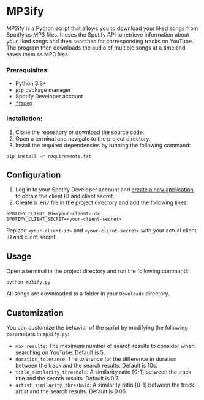 # MP3ify

MP3ify is a Python script that allows you to download your liked songs from Spotify as MP3 files. It uses the Spotify API to retrieve information about your liked songs and then searches for corresponding tracks on YouTube. The program then downloads the audio of multiple songs at a time and saves them as MP3 files.


### Prerequisites:
- Python 3.8+
- `pip` package manager
- Spotify Developer account
- [`ffmpeg`](https://ffmpeg.org/download.html)


### Installation:
1. Clone the repository or download the source code.
1. Open a terminal and navigate to the project directory.
1. Install the required dependencies by running the following command:
```
pip install -r requirements.txt
```


## Configuration
1. Log in to your Spotify Developer account and [create a new application](https://developer.spotify.com/documentation/web-api/concepts/apps) to obtain the client ID and client secret. 
2. Create a .env file in the project directory and add the following lines:
```
SPOTIFY_CLIENT_ID=<your-client-id>
SPOTIFY_CLIENT_SECRET=<your-client-secret>
```
Replace `<your-client-id>` and `<your-client-secret>` with your actual client ID and client secret.


## Usage
Open a terminal in the project directory and run the following command:
```
python mp3ify.py
```
All songs are downloaded to a folder in your `Downloads` directory.


## Customization
You can customize the behavior of the script by modifying the following parameters in `mp3ify.py`:

- `max_results`: The maximum number of search results to consider when searching on YouTube. Default is 5.
- `duration_tolerance`: The tolerance for the difference in duration between the track and the search results. Default is 10s.
- `title_similarity_threshold`: A similarity ratio [0-1] between the track title and the search results. Default is 0.7.
- `artist_similarity_threshold`: A similarity ratio [0-1] between the track artist and the search results. Default is 0.05.
